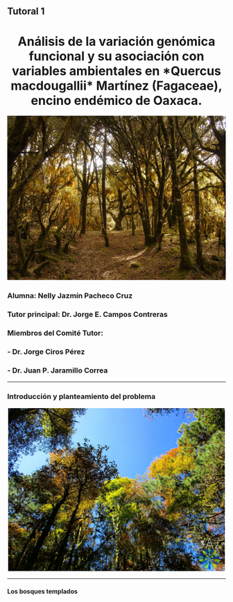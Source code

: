 ## Tutoral 1
<H1 align="center">
Análisis de la variación genómica funcional y su asociación con variables ambientales en *Quercus macdougallii* Martínez (Fagaceae), encino endémico de Oaxaca.
</H1>
<p align="center">
<img src="../info_project/Pozuelos_Arbol-sacrificio_sagrado.jpg" width="600"/>
</p>


### Alumna: Nelly Jazmín Pacheco Cruz

### Tutor principal: Dr. Jorge E. Campos Contreras
### Miembros del Comité Tutor:
### - Dr. Jorge Ciros Pérez 
### - Dr. Juan P. Jaramillo Correa

* * *
### Introducción y planteamiento del problema

<p align="center">
<img src="../info_project/Forest_oak_pines.jpg" width="500"/>
</p>

* * *

#### Los bosques templados

